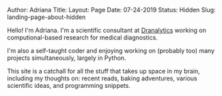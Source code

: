 Author: Adriana
Title: 
Layout: Page
Date: 07-24-2019
Status: Hidden
Slug: landing-page-about-hidden

Hello! I'm Adriana. I'm a scientific consultant at [Dranalytics](https://www.dranalytyics.co) working on computional-based research for medical diagnostics.

I'm also a self-taught coder and enjoying working on (probably too) many projects simultaneously, largely in Python.  

This site is a catchall for all the stuff that takes up space in my brain, including my thoughts on: recent reads, baking adventures, various scientific ideas, and programming snippets.    